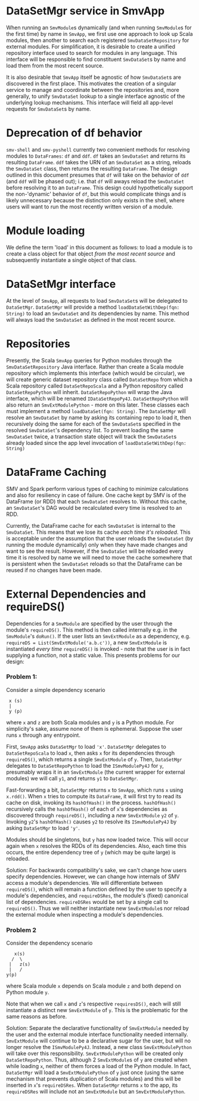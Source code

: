 # DataSetMgr service in SmvApp

When running an `SmvModule`s dynamically (and when running `SmvModule`s for the first time) by name in `SmvApp`, we first use one approach to look up Scala modules, then another to search each registered `SmvDataSetRepository` for external modules. For simplification, it is desirable to create a unified repository interface used to search for modules in any language. This interface will be responsible to find constituent `SmvDataSet`s by name and load them from the most recent source.

It is also desirable that `SmvApp` itself be agnostic of how `SmvDataSet`s are discovered in the first place. This motivates the creation of a singular service to manage and coordinate between the repositories and, more generally, to unify `SmvDataSet` lookup to a single interface agnostic of the underlying lookup mechanisms. This interface will field all app-level requests for `SmvDataSet`s by name.


# Deprecation of df behavior

`smv-shell` and `smv-pyshell` currently two convenient methods for resolving modules to `DataFrames`: `df` and `ddf`. `df` takes an `SmvDataSet` and returns its resulting `DataFrame`. `ddf` takes the URN of an `SmvDataSet` as a string, reloads the `SmvDataSet` class, then returns the resulting `DataFrame`. The design outlined in this document presumes that `df` will take on the behavior of `ddf` (and `ddf` will be phased out); i.e. that `df` will aways reload the `SmvDataSet` before resolving it to an `DataFrame`. This design could hypothetically support the non-'dynamic' behavior of `df`, but this would complicate things and is likely unnecessary because the distinction only exists in the shell, where users will want to run the most recently written version of a module.


# Module loading

We define the term 'load' in this document as follows: to load a module is to create a class object for that object _from the most recent source_ and subsequently instantiate a single object of that class.


# DataSetMgr interface

At the level of `SmvApp`, all requests to load `SmvDataSet`s will be delegated to `DataSetMgr`. `DataSetMgr` will provide a method `loadDataSetWithDep(fqn: String)` to load an `SmvDataSet` and its dependencies by name. This method will always load the `SmvDataSet` as defined in the most recent source.


# Repositories

Presently, the Scala `SmvApp` queries for Python modules through the `SmvDataSetRepository` Java interface. Rather than create a Scala module repository which implements this interface (which would be circular), we will create generic dataset repository class called `DataSetRepo` from which a Scala repository called `DataSetRepoScala` and a Python repository called `DataSetRepoPython` will inherit.  `DataSetRepoPython` will wrap the Java interface, which will be renamed `IDataSetRepoPy4J`. `DataSetRepoPython` will also return an `SmvExtModulePython` - more on this later. These classes each must implement a method `loadDataSet(fqn: String)`. The `DataSetMgr` will resolve an `SmvDataSet` by name by asking its containing repo to load it, then recursively doing the same for each of the `SmvDataSet`s specified in the resolved `SmvDataSet`'s dependency list. To prevent loading the same `SmvDataSet` twice, a transaction state object will track the `SmvDataSet`s already loaded since the app level invocation of `loadDataSetWithDep(fqn: String)`


# DataFrame Caching

SMV and Spark perform various types of caching to minimize calculations and also for resiliency in case of failure. One cache kept by SMV is of the DataFrame (or RDD) that each `SmvDataSet` resolves to. Without this cache, an `SmvDataSet`'s DAG would be recalculated every time is resolved to an RDD.

Currently, the DataFrame cache for each `SmvDataSet` is internal to the `SmvDataSet`. This means that we lose its cache _each time it's reloaded_. This is acceptable under the assumption that the user reloads the `SmvDataSet` (by running the module dynamically) only when they have made changes and want to see the result. However, if the `SmvDataSet` will be reloaded every time it is resolved by name we will need to move the cache somewhere that is persistent when the `SmvDataSet` reloads so that the DataFrame can be reused if no changes have been made.


# External Dependencies and requireDS()

Dependencies for a `SmvModule` are specified by the user through the module's `requireDS()`. This method is then called internally e.g. in the `SmvModule`'s `doRun()`. If the user lists an `SmvExtModule` as a dependency, e.g. `requireDS = List(SmvExtModule('a.b.c'))`, a new `SmvExtModule` is instantiated _every time_ `requireDS()` is invoked - note that the user is in fact supplying a function, not a static value. This presents problems for our design:

### Problem 1:

Consider a simple dependency scenario
```
 x (s)
 |
 y (p)
```
where `x` and `z` are both Scala modules and `y` is a Python module. For simplicity's sake, assume none of them is ephemeral. Suppose the user runs `x` through any entrypoint.

First, `SmvApp` asks `DataSetMgr` to load `'x'`. `DataSetMgr` delegates to `DataSetRepoScala` to load `x`, then asks `x` for its dependencies through `requireDS()`, which returns a single `SmvExtModule` of `y`. Then, `DataSetMgr` delegates to `DataSetRepoPython` to load the `ISmvModulePy4J` for `y`, presumably wraps it in an `SmvExtModule` (the current wrapper for external modules) we will call `y1`, and returns `y1` to `DataSetMgr`.

Fast-forwarding a bit, `DataSetMgr` returns `x` to `SmvApp`, which runs `x` using `x.rdd()`. When `x` tries to compute its `DataFrame`, it will first try to read its cache on disk, invoking its `hashOfHash()` in the process. `hashOfHash()` recursively calls the `hashOfHash()` of each of `x`'s dependencies as discovered through `requireDS()`, including a _new_ `SmvExtModule` `y2` of `y`. Invoking `y2`'s `hashOfHash()` causes `y2` to resolve its `ISmvModulePy4J` by asking `DataSetMgr` to load `'y'`.

Modules should be singletons, but `y` has now loaded twice. This will occur again when `x` resolves the RDDs of its dependencies. Also, each time this occurs, the entire dependency tree of `y` (which may be quite large) is reloaded.

Solution: For backwards compatibility's sake, we can't change how users specify dependencies. However, we can change how internals of SMV access a module's dependencies. We will differentiate between `requireDS()`, which will remain a function defined by the user to specify a module's dependencies, and `requireDSRes`, the module's (fixed) canonical list of dependencies. `requireDSRes` would be set by a single call to `requireDS()`. Thus we will neither instantiate new `SmvExtModule`s nor reload the external module when inspecting a module's dependencies.


### Problem 2

Consider the dependency scenario
```
   x(s)
  /  \
 |   z(s)
 |   /
y(p)
```
where Scala module `x` depends on Scala module `z` and both depend on Python module `y`.

Note that when we call `x` and `z`'s respective `requiresDS()`, each will still instantiate a distinct new `SmvExtModule` of `y`. This is the problematic for the same reasons as before.

Solution: Separate the declarative functionality of `SmvExtModule` needed by the user and the external module interface functionality needed internally. `SmvExtModule` will continue to be a declarative sugar for the user, but will no longer resolve the `ISmvModulePy4J`. Instead, a new class `SmvExtModulePython` will take over this responsibility. `SmvExtModulePython` will be created only  `DataSetRepoPython`. Thus, although 2 `SmvExtModule`s of `y` are created when while loading `x`, neither of them forces a load of the Python module. In fact, `DataSetMgr` will load a `SmvExtModulePython` of `y` just once (using the same mechanism that prevents duplication of Scala modules) and this will be inserted in `x`'s `requireDSRes`. When `DataSetMgr` returns `x` to the app, its `requireDSRes` will include not an `SmvExtModule` but an `SmvExtModulePython`.
